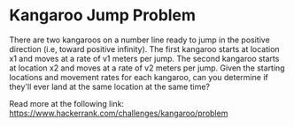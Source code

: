 # Kangaroo Jump Problem

There are two kangaroos on a number line ready to jump in the positive direction 
(i.e, toward positive infinity). The first kangaroo starts at location x1 and moves 
at a rate of v1 meters per jump. The second kangaroo starts at location x2 and moves 
at a rate of v2 meters per jump. Given the starting locations and movement rates for 
each kangaroo, can you determine if they'll ever land at the same location at the same 
time?

Read more at the following link:
https://www.hackerrank.com/challenges/kangaroo/problem
